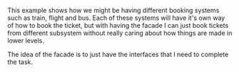 This example shows how we might be having different booking
systems such as train, flight and bus. Each of these systems 
will have it's own way of how to book the ticket, but with having
the facade I can just book tickets from different subsystem
without really caring about how things are made in lower levels.

The idea of the facade is to just have the interfaces that I need
to complete the task.
 